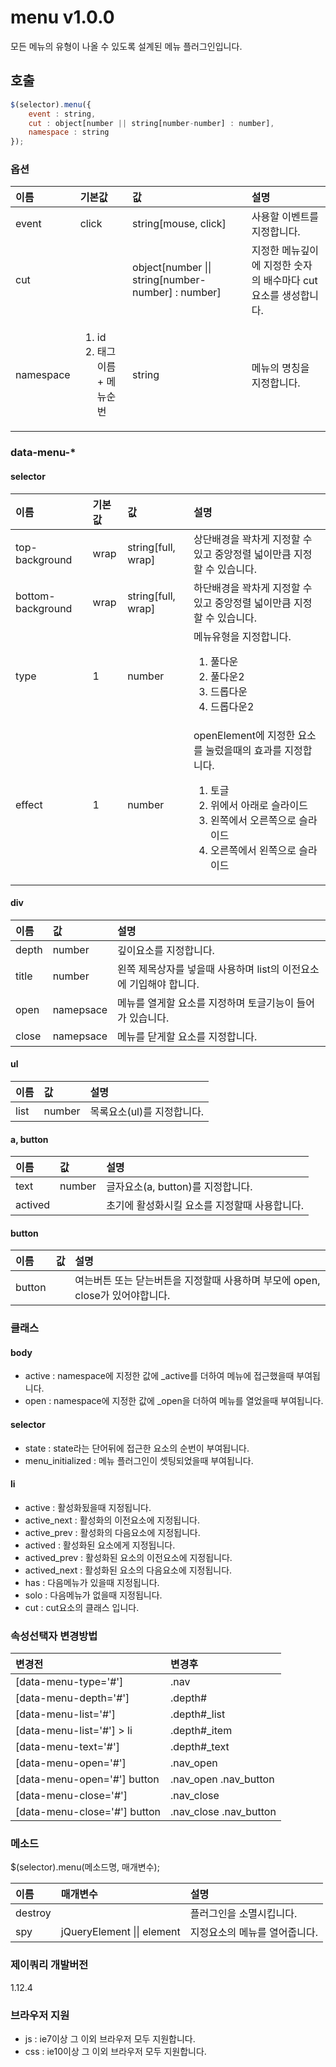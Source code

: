 # menu v1.0.0
모든 메뉴의 유형이 나올 수 있도록 설계된 메뉴 플러그인입니다.

## 호출
````javascript
$(selector).menu({
    event : string,
    cut : object[number || string[number-number] : number],
    namespace : string
});
````

### 옵션

이름 | 기본값 | 값 | 설명
| :-- | :--- | :- | :-- |
event | click | string[mouse, click] | 사용할 이벤트를 지정합니다.
cut | | object[number \|\| string[number-number] : number] | 지정한 메뉴깊이에 지정한 숫자의 배수마다 cut요소를 생성합니다.
namespace | <ol><li>id</li><li>태그이름 + 메뉴순번</li></ol> | string | 메뉴의 명칭을 지정합니다.

### data-menu-*

#### selector
이름 | 기본값 | 값 | 설명
| :-- | :--- | :- | :-- |
top-background | wrap | string[full, wrap] | 상단배경을 꽉차게 지정할 수 있고 중앙정렬 넓이만큼 지정할 수 있습니다. 
bottom-background | wrap | string[full, wrap] | 하단배경을 꽉차게 지정할 수 있고 중앙정렬 넓이만큼 지정할 수 있습니다.
type | 1 | number | 메뉴유형을 지정합니다.<ol><li>풀다운</li><li>풀다운2</li><li>드롭다운</li><li>드롭다운2</li></ol>
effect | 1 | number | openElement에 지정한 요소를 눌렀을때의 효과를 지정합니다. <ol><li>토글</li><li>위에서 아래로 슬라이드</li><li>왼쪽에서 오른쪽으로 슬라이드</li><li>오른쪽에서 왼쪽으로 슬라이드</li></ol>

#### div
이름 | 값 | 설명
| :-- | :- | :-- |
depth | number | 깊이요소를 지정합니다.
title | number | 왼쪽 제목상자를 넣을때 사용하며 list의 이전요소에 기입해야 합니다.
open | namepsace | 메뉴를 열게할 요소를 지정하며 토글기능이 들어가 있습니다.
close | namepsace | 메뉴를 닫게할 요소를 지정합니다.

#### ul
이름 | 값 | 설명
| :-- | :- | :-- |
list | number | 목록요소(ul)를 지정합니다.

#### a, button
이름 | 값 | 설명
| :-- | :- | :-- |
text | number | 글자요소(a, button)를 지정합니다.
actived | | 초기에 활성화시킬 요소를 지정할때 사용합니다.

#### button
이름 | 값 | 설명
| :-- | :- | :-- |
button | | 여는버튼 또는 닫는버튼을 지정할때 사용하며 부모에 open, close가 있어야합니다.

### 클래스

#### body
* active : namespace에 지정한 값에 _active를 더하여 메뉴에 접근했을때 부여됩니다.
* open : namespace에 지정한 값에 _open을 더하여 메뉴를 열었을때 부여됩니다.

#### selector
* state : state라는 단어뒤에 접근한 요소의 순번이 부여됩니다.
* menu_initialized : 메뉴 플러그인이 셋팅되었을때 부여됩니다.

#### li
* active : 활성화됬을때 지정됩니다.
* active_next : 활성화의 이전요소에 지정됩니다.
* active_prev : 활성화의 다음요소에 지정됩니다.
* actived : 활성화된 요소에게 지정됩니다.
* actived_prev : 활성화된 요소의 이전요소에 지정됩니다.
* actived_next : 활성화된 요소의 다음요소에 지정됩니다.
* has : 다음메뉴가 있을때 지정됩니다.
* solo : 다음메뉴가 없을때 지정됩니다.
* cut : cut요소의 클래스 입니다.

### 속성선택자 변경방법
변경전 | 변경후
| :--- | :--- |
[data-menu-type='#'] | .nav
[data-menu-depth='#'] | .depth#
[data-menu-list='#'] | .depth#_list
[data-menu-list='#'] > li | .depth#_item
[data-menu-text='#'] | .depth#_text
[data-menu-open='#'] | .nav_open
[data-menu-open='#'] button | .nav_open .nav_button
[data-menu-close='#'] | .nav_close
[data-menu-close='#'] button | .nav_close .nav_button

### 메소드
$(selector).menu(메소드명, 매개변수);

이름 | 매개변수 | 설명
| :-- | :---- | :-- |
destroy | | 플러그인을 소멸시킵니다.
spy | jQueryElement \|\| element | 지정요소의 메뉴를 열어줍니다.

### 제이쿼리 개발버전
1.12.4

### 브라우저 지원
* js : ie7이상 그 이외 브라우저 모두 지원합니다. 
* css : ie10이상 그 이외 브라우저 모두 지원합니다.